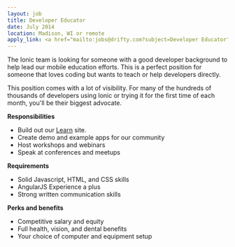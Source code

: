 ```yaml
---
layout: job
title: Developer Educator
date: July 2014
location: Madison, WI or remote
apply_link: <a href="mailto:jobs@drifty.com?subject=Developer Educator">jobs@drifty.com</a>
---
```


The Ionic team is looking for someone with a good developer background to help lead our mobile education efforts. This is a perfect position for someone that loves coding but wants to teach or help developers directly.

This position comes with a lot of visibility. For many of the hundreds of thousands of developers using Ionic or trying it for the first time of each month, you'll be their biggest advocate.

**Responsibilities**

  * Build out our [Learn](http://learn.ionicframework.com/) site.
  * Create demo and example apps for our community
  * Host workshops and webinars
  * Speak at conferences and meetups 

**Requirements**

  * Solid Javascript, HTML, and CSS skills
  * AngularJS Experience a plus
  * Strong written communication skills

**Perks and benefits**

  * Competitive salary and equity
  * Full health, vision, and dental benefits
  * Your choice of computer and equipment setup

